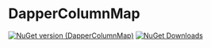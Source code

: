 # DapperColumnMap

[![NuGet version (DapperColumnMap)](https://img.shields.io/nuget/v/DapperColumnMap.svg?style=flat-square)](https://www.nuget.org/packages/DapperColumnMap/)
[![NuGet Downloads](https://img.shields.io/nuget/dt/DapperColumnMap.svg)](https://www.nuget.org/packages/DapperColumnMap/)